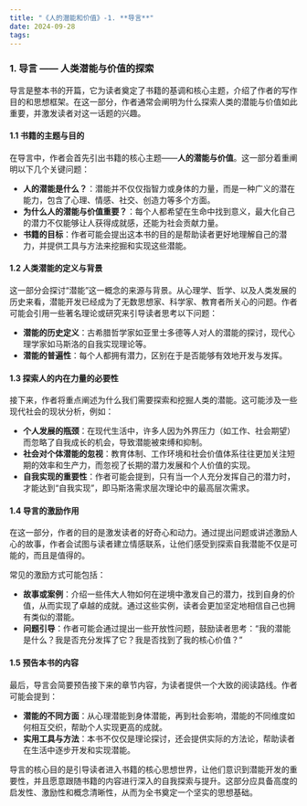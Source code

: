 ```yaml
---
title: "《人的潜能和价值》-1. **导言**"
date: 2024-09-28
tags: 
---
```

### 1. **导言** —— 人类潜能与价值的探索

导言是整本书的开篇，它为读者奠定了书籍的基调和核心主题，介绍了作者的写作目的和思想框架。在这一部分，作者通常会阐明为什么探索人类的潜能与价值如此重要，并激发读者对这一话题的兴趣。

#### 1.1 **书籍的主题与目的**
在导言中，作者会首先引出书籍的核心主题——**人的潜能与价值**。这一部分着重阐明以下几个关键问题：
- **人的潜能是什么？**：潜能并不仅仅指智力或身体的力量，而是一种广义的潜在能力，包含了心理、情感、社交、创造力等多个方面。
- **为什么人的潜能与价值重要？**：每个人都希望在生命中找到意义，最大化自己的潜力不仅能够让人获得成就感，还能为社会贡献力量。
- **书籍的目标**：作者可能会提出这本书的目的是帮助读者更好地理解自己的潜力，并提供工具与方法来挖掘和实现这些潜能。

#### 1.2 **人类潜能的定义与背景**
这一部分会探讨“潜能”这一概念的来源与背景。从心理学、哲学、以及人类发展的历史来看，潜能开发已经成为了无数思想家、科学家、教育者所关心的问题。作者可能会引用一些著名理论或研究来引导读者思考以下问题：
- **潜能的历史定义**：古希腊哲学家如亚里士多德等人对人的潜能的探讨，现代心理学家如马斯洛的自我实现理论等。
- **潜能的普遍性**：每个人都拥有潜力，区别在于是否能够有效地开发与发挥。
  
#### 1.3 **探索人的内在力量的必要性**
接下来，作者将重点阐述为什么我们需要探索和挖掘人类的潜能。这可能涉及一些现代社会的现状分析，例如：
- **个人发展的瓶颈**：在现代生活中，许多人因为外界压力（如工作、社会期望）而忽略了自我成长的机会，导致潜能被束缚和抑制。
- **社会对个体潜能的忽视**：教育体制、工作环境和社会价值体系往往更加关注短期的效率和生产力，而忽视了长期的潜力发展和个人价值的实现。
- **自我实现的重要性**：作者可能会提到，只有当一个人充分发挥自己的潜力时，才能达到“自我实现”，即马斯洛需求层次理论中的最高层次需求。

#### 1.4 **导言的激励作用**
在这一部分，作者的目的是激发读者的好奇心和动力。通过提出问题或讲述激励人心的故事，作者会试图与读者建立情感联系，让他们感受到探索自我潜能不仅是可能的，而且是值得的。

常见的激励方式可能包括：
- **故事或案例**：介绍一些伟大人物如何在逆境中激发自己的潜力，找到自身的价值，从而实现了卓越的成就。通过这些实例，读者会更加坚定地相信自己也拥有类似的潜能。
- **问题引导**：作者可能会通过提出一些开放性问题，鼓励读者思考：“我的潜能是什么？我是否充分发挥了它？我是否找到了我的核心价值？”
  
#### 1.5 **预告本书的内容**
最后，导言会简要预告接下来的章节内容，为读者提供一个大致的阅读路线。作者可能会提到：
- **潜能的不同方面**：从心理潜能到身体潜能，再到社会影响，潜能的不同维度如何相互交织，帮助个人实现更高的成就。
- **实用工具与方法**：本书不仅仅是理论探讨，还会提供实际的方法论，帮助读者在生活中逐步开发和实现潜能。

导言的核心目的是引导读者进入书籍的核心思想世界，让他们意识到潜能开发的重要性，并且愿意跟随书籍的内容进行深入的自我探索与提升。这部分应具备高度的启发性、激励性和概念清晰性，从而为全书奠定一个坚实的思想基础。